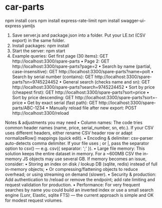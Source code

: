 # car-parts
npm install cors
npm install express-rate-limit
npm install swagger-ui-express yamljs
1.	Save server.js and package.json into a folder. Put your LE.txt (CSV export) in the same folder.
2.	Install packages:
npm install
3.	Start the server:
npm start
4.	Example queries:
Get first page (30 items):
GET http://localhost:3300/spare-parts
•	Page 2:
GET http://localhost:3300/spare-parts?page=2
	•	Search by name (partial, case-insensitive):
GET http://localhost:3300/spare-parts?name=polt
	•	Search by serial number (contains):
GET http://localhost:3300/spare-parts?sn=9745224452
	•	General search (checks name and sn):
GET http://localhost:3300/spare-parts?search=9745224452
	•	Sort by price (cheapest first):
GET http://localhost:3300/spare-parts?sort=price
	•	Sort by price descending:
GET http://localhost:3300/spare-parts?sort=-price
	•	Get by exact serial (fast path):
GET http://localhost:3300/spare-parts/ABC-1234
	•	Manually reload file after new export:
POST http://localhost:3300/reload

Notes & adjustments you may need
	•	Column names: The code tries common header names (name, price, serial_number, sn, etc.). If your CSV uses different headers, either rename CSV header row or adapt normalizeRow() mappings (quick edit).
	•	Encoding & delimiter: csv-parser auto-detects comma delimiter. If your file uses ; or |, pass the separator option to csv() — e.g. csv({ separator: ';' }).
	•	Large file memory: This solution keeps the entire dataset in memory. For a ~600MB CSV the in-memory JS objects may use several GB. If memory becomes an issue, consider:
	•	Storing an index on disk / lookup DB (sqlite, redis) instead of full in-memory objects;
	•	Or compressing/flattening objects to reduce overhead; or using streaming on demand (slower).
	•	Security & production: Add authentication to /reload or remove the endpoint; add rate limiting and request validation for production.
	•	Performance: For very frequent searches by name you could build an inverted index or use a small search engine (Lunr, Elastic, sqlite FTS) — the current approach is simple and OK for modest request volumes.
